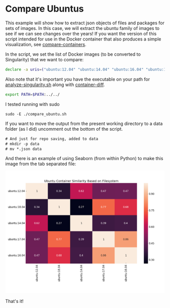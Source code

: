 # Compare Ubuntus

This example will show how to extract json objects of files and packages
for sets of images. In this case, we will extract the ubuntu family of
images to see if we can see changes over the years! If you want the version of
this script intended for use in the Docker container that also produces a
simple visualization, see [compare-containers](../compare-containers).

In the script, we set the list of Docker images (to be converted to Singularity)
that we want to compare:

```bash
declare -a uris=("ubuntu:12.04" "ubuntu:14.04" "ubuntu:16.04" "ubuntu:17.04" "ubuntu:18.04")
```

Also note that it's important you have the executable on your path for [analyze-singularity.sh](../../analyze-singularity.sh)
along with [container-diff](https://github.com/GoogleContainerTools/container-diff).


```bash
export PATH=$PATH:../../
```

I tested running with sudo

```
sudo -E ./compare_ubuntu.sh
```

If you want to move the output from the present working directory to a data folder
(as I did) uncomment out the bottom of the script.

```
# And just for repo saving, added to data
# mkdir -p data
# mv *.json data
```

And there is an example of using Seaborn (from within Python) to make this
image from the tab separated file:

![ubuntus.png](ubuntus.png)

That's it!
